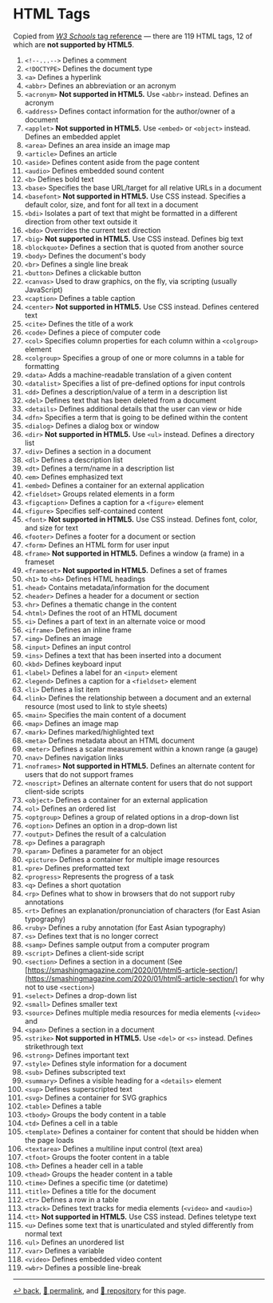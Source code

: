 # HTML Tags

Copied from [*W3 Schools* tag reference](https://www.w3schools.com/tags/) &mdash; there are 119 HTML tags, 12 of which are **not supported by HTML5**.

1. `<!--...-->`	Defines a comment
1. `<!DOCTYPE>` 	Defines the document type
1. `<a>`	Defines a hyperlink
1. `<abbr>`	Defines an abbreviation or an acronym
1. `<acronym>`	**Not supported in HTML5.** Use `<abbr>` instead. Defines an acronym
1. `<address>`	Defines contact information for the author/owner of a document
1. `<applet>`	**Not supported in HTML5.** Use `<embed>` or `<object>` instead. Defines an embedded applet
1. `<area>`	Defines an area inside an image map
1. `<article>`	Defines an article
1. `<aside>`	Defines content aside from the page content
1. `<audio>`	Defines embedded sound content
1. `<b>`	Defines bold text
1. `<base>`	Specifies the base URL/target for all relative URLs in a document
1. `<basefont>`	**Not supported in HTML5.** Use CSS instead. Specifies a default color, size, and font for all text in a document
1. `<bdi>`	Isolates a part of text that might be formatted in a different direction from other text outside it
1. `<bdo>`	Overrides the current text direction
1. `<big>`	**Not supported in HTML5.** Use CSS instead. Defines big text
1. `<blockquote>`	Defines a section that is quoted from another source
1. `<body>`	Defines the document's body
1. `<br>`	Defines a single line break
1. `<button>`	Defines a clickable button
1. `<canvas>`	Used to draw graphics, on the fly, via scripting (usually JavaScript)
1. `<caption>`	Defines a table caption
1. `<center>`	**Not supported in HTML5.** Use CSS instead. Defines centered text
1. `<cite>`	Defines the title of a work
1. `<code>`	Defines a piece of computer code
1. `<col>`	Specifies column properties for each column within a `<colgroup>` element 
1. `<colgroup>`	Specifies a group of one or more columns in a table for formatting
1. `<data>`	Adds a machine-readable translation of a given content
1. `<datalist>`	Specifies a list of pre-defined options for input controls
1. `<dd>`	Defines a description/value of a term in a description list
1. `<del>`	Defines text that has been deleted from a document
1. `<details>`	Defines additional details that the user can view or hide
1. `<dfn>`	Specifies a term that is going to be defined within the content
1. `<dialog>`	Defines a dialog box or window
1. `<dir>`	**Not supported in HTML5.** Use `<ul>` instead. Defines a directory list
1. `<div>`	Defines a section in a document
1. `<dl>`	Defines a description list
1. `<dt>`	Defines a term/name in a description list
1. `<em>`	Defines emphasized text 
1. `<embed>`	Defines a container for an external application
1. `<fieldset>`	Groups related elements in a form
1. `<figcaption>`	Defines a caption for a `<figure>` element
1. `<figure>`	Specifies self-contained content
1. `<font>`	**Not supported in HTML5.** Use CSS instead. Defines font, color, and size for text
1. `<footer>`	Defines a footer for a document or section
1. `<form>`	Defines an HTML form for user input
1. `<frame>`	**Not supported in HTML5.** Defines a window (a frame) in a frameset
1. `<frameset>`	**Not supported in HTML5.** Defines a set of frames
1. `<h1>` to `<h6>`	Defines HTML headings
1. `<head>`	Contains metadata/information for the document
1. `<header>`	Defines a header for a document or section
1. `<hr>`	Defines a thematic change in the content
1. `<html>`	Defines the root of an HTML document
1. `<i>`	Defines a part of text in an alternate voice or mood
1. `<iframe>`	Defines an inline frame
1. `<img>`	Defines an image
1. `<input>`	Defines an input control
1. `<ins>`	Defines a text that has been inserted into a document
1. `<kbd>`	Defines keyboard input
1. `<label>`	Defines a label for an `<input>` element
1. `<legend>`	Defines a caption for a `<fieldset>` element
1. `<li>`	Defines a list item
1. `<link>`	Defines the relationship between a document and an external resource (most used to link to style sheets)
1. `<main>`	Specifies the main content of a document
1. `<map>`	Defines an image map
1. `<mark>`	Defines marked/highlighted text
1. `<meta>`	Defines metadata about an HTML document
1. `<meter>`	Defines a scalar measurement within a known range (a gauge)
1. `<nav>`	Defines navigation links
1. `<noframes>`	**Not supported in HTML5.** Defines an alternate content for users that do not support frames
1. `<noscript>`	Defines an alternate content for users that do not support client-side scripts
1. `<object>`	Defines a container for an external application
1. `<ol>`	Defines an ordered list
1. `<optgroup>`	Defines a group of related options in a drop-down list
1. `<option>`	Defines an option in a drop-down list
1. `<output>`	Defines the result of a calculation
1. `<p>`	Defines a paragraph
1. `<param>`	Defines a parameter for an object
1. `<picture>`	Defines a container for multiple image resources
1. `<pre>`	Defines preformatted text
1. `<progress>`	Represents the progress of a task
1. `<q>`	Defines a short quotation
1. `<rp>`	Defines what to show in browsers that do not support ruby annotations
1. `<rt>`	Defines an explanation/pronunciation of characters (for East Asian typography)
1. `<ruby>`	Defines a ruby annotation (for East Asian typography)
1. `<s>`	Defines text that is no longer correct
1. `<samp>`	Defines sample output from a computer program
1. `<script>`	Defines a client-side script
1. `<section>`	Defines a section in a document (See [https://smashingmagazine.com/2020/01/html5-article-section/](https://smashingmagazine.com/2020/01/html5-article-section/) for why not to use `<section>`)
1. `<select>`	Defines a drop-down list
1. `<small>`	Defines smaller text
1. `<source>`	Defines multiple media resources for media elements (`<video>` and <audio>)
1. `<span>`	Defines a section in a document
1. `<strike>`	**Not supported in HTML5.** Use `<del>` or `<s>` instead. Defines strikethrough text
1. `<strong>`	Defines important text
1. `<style>`	Defines style information for a document
1. `<sub>`	Defines subscripted text
1. `<summary>`	Defines a visible heading for a `<details>` element
1. `<sup>`	Defines superscripted text
1. `<svg>`	Defines a container for SVG graphics
1. `<table>`	Defines a table
1. `<tbody>`	Groups the body content in a table
1. `<td>`	Defines a cell in a table
1. `<template>`	Defines a container for content that should be hidden when the page loads
1. `<textarea>`	Defines a multiline input control (text area)
1. `<tfoot>`	Groups the footer content in a table
1. `<th>`	Defines a header cell in a table
1. `<thead>`	Groups the header content in a table
1. `<time>`	Defines a specific time (or datetime)
1. `<title>`	Defines a title for the document
1. `<tr>`	Defines a row in a table
1. `<track>`	Defines text tracks for media elements (`<video>` and `<audio>`)
1. `<tt>`	**Not supported in HTML5.** Use CSS instead. Defines teletype text
1. `<u>`	Defines some text that is unarticulated and styled differently from normal text
1. `<ul>`	Defines an unordered list
1. `<var>`	Defines a variable
1. `<video>`	Defines embedded video content
1. `<wbr>`	Defines a possible line-break

<hr>

[&#8617; back](https://psb-david-petty.github.io/www-tutorial/doc/), [&#128279; permalink](https://psb-david-petty.github.io/www-tutorial/doc/tags.html), and [&#128297; repository](https://github.com/psb-david-petty/www-tutorial/blob/main/doc/tags.md) for this page.